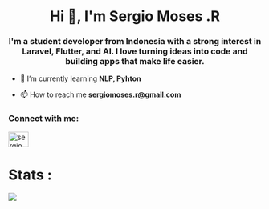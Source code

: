 <h1 align="center">Hi 👋, I'm Sergio Moses .R</h1>
<h3 align="center">I'm a student developer from Indonesia with a strong interest in Laravel, Flutter, and AI. I love turning ideas into code and building apps that make life easier.</h3>

- 🌱 I’m currently learning **NLP, Pyhton**

- 📫 How to reach me **sergiomoses.r@gmail.com**

<h3 align="left">Connect with me:</h3>
<p align="left">
<a href="https://linkedin.com/in/sergiomoses .r" target="blank"><img align="center" src="https://raw.githubusercontent.com/rahuldkjain/github-profile-readme-generator/master/src/images/icons/Social/linked-in-alt.svg" alt="sergiomoses .r" height="30" width="40" /></a>
</p>

# Stats :
![](https://github-readme-stats.vercel.app/api/top-langs/?username=SergioMosesR&theme=dark&hide_border=false&include_all_commits=false&count_private=true&layout=compact)
